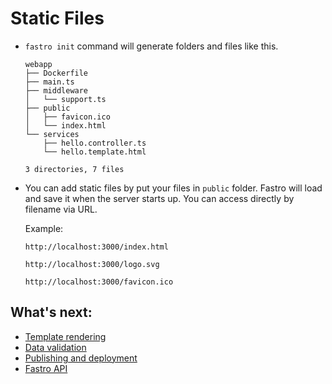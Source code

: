 # Static Files

- `fastro init` command will generate folders and files like this.
    ```
    webapp
    ├── Dockerfile
    ├── main.ts
    ├── middleware
    │   └── support.ts
    ├── public
    │   ├── favicon.ico
    │   └── index.html
    └── services
        ├── hello.controller.ts
        └── hello.template.html

    3 directories, 7 files
    ```
    
- You can add static files by put your files in `public` folder. Fastro will load and save it when the server starts up. You can access directly by filename via URL.

    Example: 
    ```
    http://localhost:3000/index.html
    ```
    ```
    http://localhost:3000/logo.svg
    ```
    ```
    http://localhost:3000/favicon.ico
    ```


## What's next:
- [Template rendering](rendering.md)
- [Data validation](validation.md)
- [Publishing and deployment](deployment.md)
- [Fastro API](api.md)